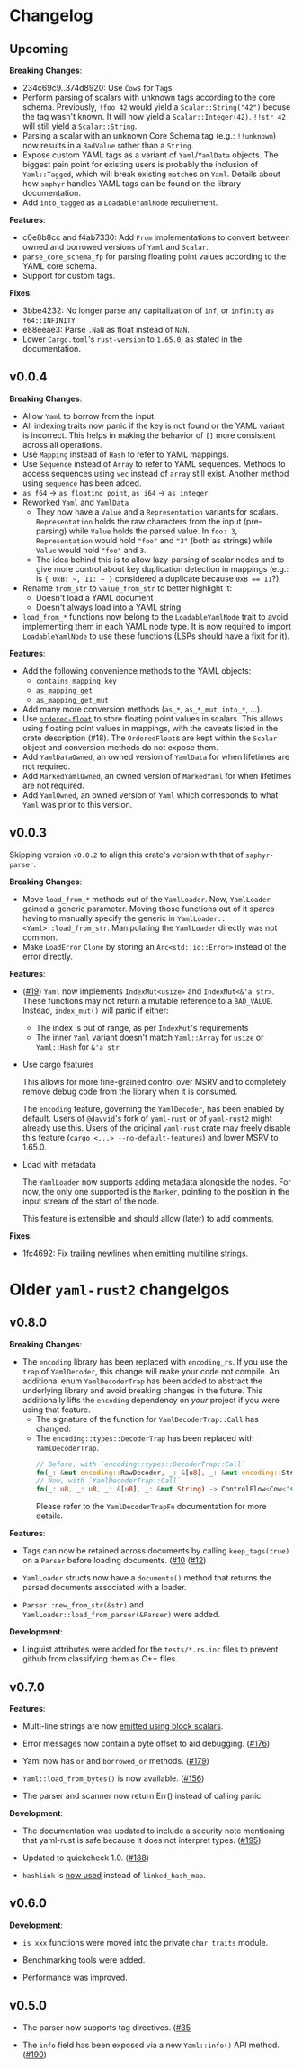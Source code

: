 # Changelog

## Upcoming

**Breaking Changes**:

- 234c69c9..374d8920: Use `Cow`s for `Tag`s
- Perform parsing of scalars with unknown tags according to the core schema.
  Previously, `!foo 42` would yield a `Scalar::String("42")` becuse the tag
  wasn't known. It will now yield a `Scalar::Integer(42)`. `!!str 42` will
  still yield a `Scalar::String`.
- Parsing a scalar with an unknown Core Schema tag (e.g.: `!!unknown`) now
  results in a `BadValue` rather than a `String`.
- Expose custom YAML tags as a variant of `Yaml`/`YamlData` objects. The
  biggest pain point for existing users is probably the inclusion of
  `Yaml::Tagged`, which will break existing `match`es on `Yaml`. Details about
  how `saphyr` handles YAML tags can be found on the library documentation.
- Add `into_tagged` as a `LoadableYamlNode` requirement.

**Features**:

- c0e8b8cc and f4ab7330: Add `From` implementations to convert between owned
  and borrowed versions of `Yaml` and `Scalar`.
- `parse_core_schema_fp` for parsing floating point values according to the
  YAML core schema.
- Support for custom tags.

**Fixes**:

- 3bbe4232: No longer parse any capitalization of `inf`, or `infinity` as
  `f64::INFINITY`
- e88eeae3: Parse `.NaN` as float instead of `NaN`.
- Lower `Cargo.toml`'s `rust-version` to `1.65.0`, as stated in the
  documentation.

## v0.0.4

**Breaking Changes**:

- Allow `Yaml` to borrow from the input.
- All indexing traits now panic if the key is not found or the YAML variant is
  incorrect. This helps in making the behavior of `[]` more consistent across
  all operations.
- Use `Mapping` instead of `Hash` to refer to YAML mappings.
- Use `Sequence` instead of `Array` to refer to YAML sequences.
  Methods to access sequences using `vec` instead of `array` still exist.
  Another method using `sequence` has been added.
- `as_f64` -> `as_floating_point`, `as_i64` -> `as_integer`
- Reworked `Yaml` and `YamlData`
  - They now have a `Value` and a `Representation` variants for scalars.
    `Representation` holds the raw characters from the input (pre-parsing)
    while `Value` holds the parsed value. In `foo: 3`, `Representation` would
    hold `"foo"` and `"3"` (both as strings) while `Value` would hold `"foo"`
    and `3`.
  - The idea behind this is to allow lazy-parsing of scalar nodes and to give
    more control about key duplication detection in mappings (e.g.: is `{ 0xB:
    ~, 11: ~ }` considered a duplicate because `0xB == 11`?).
- Rename `from_str` to `value_from_str` to better highlight it:
  - Doesn't load a YAML document
  - Doesn't always load into a YAML string
- `load_from_*` functions now belong to the `LoadableYamlNode` trait to avoid
  implementing them in each YAML node type. It is now required to import
  `LoadableYamlNode` to use these functions (LSPs should have a fixit for it).

**Features**:
- Add the following convenience methods to the YAML objects:
  - `contains_mapping_key`
  - `as_mapping_get`
  - `as_mapping_get_mut`
- Add many more conversion methods (`as_*`, `as_*_mut`, `into_*`, ...).
- Use
  [`ordered-float`](https://docs.rs/ordered-float/latest/ordered_float/struct.OrderedFloat.html)
  to store floating point values in scalars. This allows using floating point
  values in mappings, with the caveats listed in the crate description (#18).
  The `OrderedFloat`s are kept within the `Scalar` object and conversion
  methods do not expose them.
- Add `YamlDataOwned`, an owned version of `YamlData` for when lifetimes are
  not required.
- Add `MarkedYamlOwned`, an owned version of `MarkedYaml` for when lifetimes
  are not required.
- Add `YamlOwned`, an owned version of `Yaml` which corresponds to what `Yaml`
  was prior to this version.

## v0.0.3

Skipping version `v0.0.2` to align this crate's version with that of
`saphyr-parser`.

**Breaking Changes**:

- Move `load_from_*` methods out of the `YamlLoader`. Now, `YamlLoader` gained
  a generic parameter. Moving those functions out of it spares having to
  manually specify the generic in `YamlLoader::<Yaml>::load_from_str`.
  Manipulating the `YamlLoader` directly was not common.
- Make `LoadError` `Clone` by storing an `Arc<std::io::Error>` instead of the
  error directly.

**Features**:

- ([#19](https://github.com/Ethiraric/yaml-rust2/pull/19)) `Yaml` now
  implements `IndexMut<usize>` and `IndexMut<&'a str>`. These functions may not
  return a mutable reference to a `BAD_VALUE`. Instead, `index_mut()` will
  panic if either:
  * The index is out of range, as per `IndexMut`'s requirements
  * The inner `Yaml` variant doesn't match `Yaml::Array` for `usize` or
    `Yaml::Hash` for `&'a str`

- Use cargo features

  This allows for more fine-grained control over MSRV and to completely remove
  debug code from the library when it is consumed.

  The `encoding` feature, governing the `YamlDecoder`, has been enabled by
  default. Users of `@davvid`'s fork of `yaml-rust` or of `yaml-rust2` might
  already use this. Users of the original `yaml-rust` crate may freely disable
  this feature (`cargo <...> --no-default-features`) and lower MSRV to 1.65.0.

- Load with metadata

  The `YamlLoader` now supports adding metadata alongside the nodes. For now,
  the only one supported is the `Marker`, pointing to the position in the input
  stream of the start of the node.

  This feature is extensible and should allow (later) to add comments.

**Fixes**:

- 1fc4692: Fix trailing newlines when emitting multiline strings.

# Older `yaml-rust2` changelgos
## v0.8.0

**Breaking Changes**:

- The `encoding` library has been replaced with `encoding_rs`. If you use the
`trap` of `YamlDecoder`, this change will make your code not compile.
An additional enum `YamlDecoderTrap` has been added to abstract the
underlying library and avoid breaking changes in the future. This
additionally lifts the `encoding` dependency on _your_ project if you were
using that feature.
  - The signature of the function for `YamlDecoderTrap::Call` has changed:
  - The `encoding::types::DecoderTrap` has been replaced with `YamlDecoderTrap`.
    ```rust
    // Before, with `encoding::types::DecoderTrap::Call`
    fn(_: &mut encoding::RawDecoder, _: &[u8], _: &mut encoding::StringWriter) -> bool;
    // Now, with `YamlDecoderTrap::Call`
    fn(_: u8, _: u8, _: &[u8], _: &mut String) -> ControlFlow<Cow<'static str>>;
    ```
    Please refer to the `YamlDecoderTrapFn` documentation for more details.

**Features**:

- Tags can now be retained across documents by calling `keep_tags(true)` on a
`Parser` before loading documents.
([#10](https://github.com/Ethiraric/yaml-rust2/issues/10)
([#12](https://github.com/Ethiraric/yaml-rust2/pull/12))

- `YamlLoader` structs now have a `documents()` method that returns the parsed
documents associated with a loader.

- `Parser::new_from_str(&str)` and `YamlLoader::load_from_parser(&Parser)` were added.

**Development**:

- Linguist attributes were added for the `tests/*.rs.inc` files to prevent github from
classifying them as C++ files.

## v0.7.0

**Features**:

- Multi-line strings are now
[emitted using block scalars](https://github.com/chyh1990/yaml-rust/pull/136).

- Error messages now contain a byte offset to aid debugging.
([#176](https://github.com/chyh1990/yaml-rust/pull/176))

- Yaml now has `or` and `borrowed_or` methods.
([#179](https://github.com/chyh1990/yaml-rust/pull/179))

- `Yaml::load_from_bytes()` is now available.
([#156](https://github.com/chyh1990/yaml-rust/pull/156))

- The parser and scanner now return Err() instead of calling panic.

**Development**:

- The documentation was updated to include a security note mentioning that
yaml-rust is safe because it does not interpret types.
([#195](https://github.com/chyh1990/yaml-rust/pull/195))

- Updated to quickcheck 1.0.
([#188](https://github.com/chyh1990/yaml-rust/pull/188))

- `hashlink` is [now used](https://github.com/chyh1990/yaml-rust/pull/157)
instead of `linked_hash_map`.

## v0.6.0

**Development**:

- `is_xxx` functions were moved into the private `char_traits` module.

- Benchmarking tools were added.

- Performance was improved.

## v0.5.0

- The parser now supports tag directives.
([#35](https://github.com/chyh1990/yaml-rust/issues/35)

- The `info` field has been exposed via a new `Yaml::info()` API method.
([#190](https://github.com/chyh1990/yaml-rust/pull/190))
